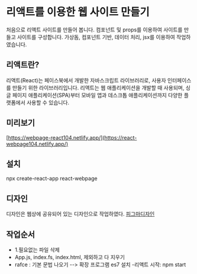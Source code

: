 # 리액트를 이용한 웹 사이트 만들기
처음으로 리액트 사이트를 만들어 봅니다.
컴포넌트 및 props를 이용하여 사이트를 만들고 사이트를 구성합니다.
가상돔, 컴포넌트 기반, 데이터 처리, jsx를 이용하여 작업하였습니다.

## 리액트란?
리액트(React)는 페이스북에서 개발한 자바스크립트 라이브러리로, 사용자 인터페이스를 만들기 위한 라이브러리입니다. 리액트는 웹 애플리케이션을 개발할 때 사용되며, 싱글 페이지 애플리케이션(SPA)부터 모바일 앱과 데스크톱 애플리케이션까지 다양한 플랫폼에서 사용할 수 있습니다.

## 미리보기 
[https://webpage-react104.netlify.app/](https://react-webpage104.netlify.app/)

## 설치
npx create-react-app react-webpage

## 디자인
디자인은 웹상에 공유되어 있는 디자인으로 작업하였다. 
[피그마디자인](https://www.figma.com/file/zXRSGRGy7gvYemT3VaBNew/Untitled?type=design&node-id=0%3A1&mode=design&t=G9auL93GlJ8rQoDC-1)

## 작업순서
- 1.필요없는 파일 삭제 
- App.js, index.fs, index.html, 제외하고 다 지우기 
- rafce : 기본 문법 나오기 --> 확장 프로그램 es7 설치
-리액트 시작: npm start

